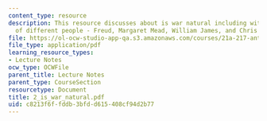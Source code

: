 ```yaml
---
content_type: resource
description: This resource discusses about is war natural including with the view
  of different people - Freud, Margaret Mead, William James, and Chris Hedges.
file: https://ol-ocw-studio-app-qa.s3.amazonaws.com/courses/21a-217-anthropology-of-war-and-peace-fall-2004/c8213f6ffddb3bfdd615408cf94d2b77_2_is_war_natural.pdf
file_type: application/pdf
learning_resource_types:
- Lecture Notes
ocw_type: OCWFile
parent_title: Lecture Notes
parent_type: CourseSection
resourcetype: Document
title: 2_is_war_natural.pdf
uid: c8213f6f-fddb-3bfd-d615-408cf94d2b77
---
```

